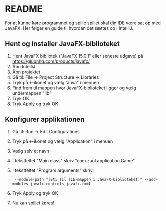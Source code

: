 # README

For at kunne køre programmet og spille spillet skal din IDE være sat op med JavaFX. Her følger en guide til hvordan det sættes op i IntelliJ.

## Hent og installer JavaFX-biblioteket
1. Hent JavaFX bibliotek ("JavaFX 15.0.1" eller seneste udgave) på https://gluonhq.com/products/javafx/
2. Åbn IntelliJ
3. Åbn projektet
4. Gå til: File &rarr; Project Structure &rarr; Libraries
5. Tryk på <kbd>+</kbd>-ikonet og vælg "Java" i menuen
6. Find frem til mappen hvor JavaFX-biblioteket ligger og vælg undermappen "lib"
7. Tryk OK
8. Tryk Apply og tryk OK

## Konfigurer applikationen
1. Gå til: Run &rarr; Edit Configurations
2. Tryk på <kbd>+</kbd>-ikonet og vælg "Application" i menuen
3. Vælg selv et navn
4. I tekstfeltet "Main class" skriv "com.zuul.application.Game"
5. I tekstfeltet "Program arguments" skriv:

        --module-path "[Sti til lib-mappen i JavaFX-biblioteket]" --add-modules javafx.controls,javafx.fxml
6. Tryk Apply og tryk OK
7. Nu kan spillet køres!
